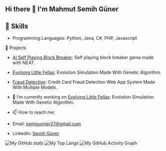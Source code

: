 ## Hi there 👋 I'm Mahmut Semih Güner

## 🚀 Skills
- Programming Languages:  Python, Java, C#, PHP, Javascript

🌟 Projects
- [AI Self Playing Block Breaker](https://github.com/Semicide/PyGame-NEAT-AI-Block-Breaker): Self playing block breaker game made with NEAT.
- [Evolving Little Fellas](https://github.com/Semicide/Evolving-Little-Fellas): Evolution Simulation Made With Genetic Algorithm.
- [Fraud Detection](https://github.com/Semicide/Credit-Card-Fraud-Detection-With-AI): Credit Card Fraud Detection Web App System Made With Multiple Models.

- 🔭 I’m currently working on [Evolving Little Fellas](https://github.com/Semicide/Evolving-Little-Fellas): Evolution Simulation Made With Genetic Algorithm.

- 📫 How to reach me: 
- Email: [semigunner27@gmail.com](mailto:semigunner27@gmail.com)
- LinkedIn: [Semih Güner](https://www.linkedin.com/in/semih-g%C3%BCner-6a8426194/)

![My GitHub stats](https://github-readme-stats.vercel.app/api?username=Semicide&show_icons=true&theme=radical)
![My Top Langs](https://github-readme-stats.vercel.app/api/top-langs/?username=Semicide&layout=compact&theme=radical)
![My GitHub Activity Graph](https://activity-graph.herokuapp.com/graph?username=Semicide&theme=react-dark)

